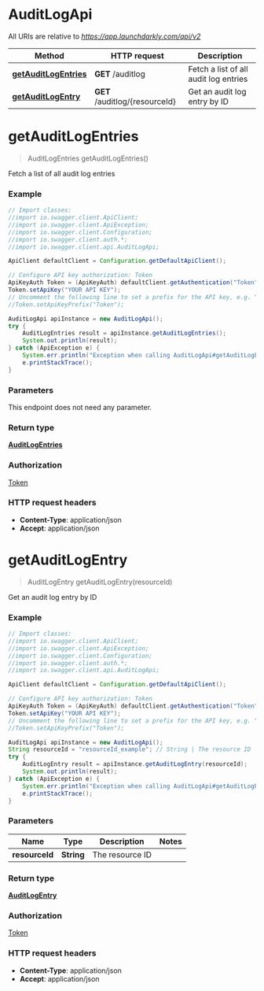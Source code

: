 # AuditLogApi

All URIs are relative to *https://app.launchdarkly.com/api/v2*

Method | HTTP request | Description
------------- | ------------- | -------------
[**getAuditLogEntries**](AuditLogApi.md#getAuditLogEntries) | **GET** /auditlog | Fetch a list of all audit log entries
[**getAuditLogEntry**](AuditLogApi.md#getAuditLogEntry) | **GET** /auditlog/{resourceId} | Get an audit log entry by ID


<a name="getAuditLogEntries"></a>
# **getAuditLogEntries**
> AuditLogEntries getAuditLogEntries()

Fetch a list of all audit log entries

### Example
```java
// Import classes:
//import io.swagger.client.ApiClient;
//import io.swagger.client.ApiException;
//import io.swagger.client.Configuration;
//import io.swagger.client.auth.*;
//import io.swagger.client.api.AuditLogApi;

ApiClient defaultClient = Configuration.getDefaultApiClient();

// Configure API key authorization: Token
ApiKeyAuth Token = (ApiKeyAuth) defaultClient.getAuthentication("Token");
Token.setApiKey("YOUR API KEY");
// Uncomment the following line to set a prefix for the API key, e.g. "Token" (defaults to null)
//Token.setApiKeyPrefix("Token");

AuditLogApi apiInstance = new AuditLogApi();
try {
    AuditLogEntries result = apiInstance.getAuditLogEntries();
    System.out.println(result);
} catch (ApiException e) {
    System.err.println("Exception when calling AuditLogApi#getAuditLogEntries");
    e.printStackTrace();
}
```

### Parameters
This endpoint does not need any parameter.

### Return type

[**AuditLogEntries**](AuditLogEntries.md)

### Authorization

[Token](../README.md#Token)

### HTTP request headers

 - **Content-Type**: application/json
 - **Accept**: application/json

<a name="getAuditLogEntry"></a>
# **getAuditLogEntry**
> AuditLogEntry getAuditLogEntry(resourceId)

Get an audit log entry by ID

### Example
```java
// Import classes:
//import io.swagger.client.ApiClient;
//import io.swagger.client.ApiException;
//import io.swagger.client.Configuration;
//import io.swagger.client.auth.*;
//import io.swagger.client.api.AuditLogApi;

ApiClient defaultClient = Configuration.getDefaultApiClient();

// Configure API key authorization: Token
ApiKeyAuth Token = (ApiKeyAuth) defaultClient.getAuthentication("Token");
Token.setApiKey("YOUR API KEY");
// Uncomment the following line to set a prefix for the API key, e.g. "Token" (defaults to null)
//Token.setApiKeyPrefix("Token");

AuditLogApi apiInstance = new AuditLogApi();
String resourceId = "resourceId_example"; // String | The resource ID
try {
    AuditLogEntry result = apiInstance.getAuditLogEntry(resourceId);
    System.out.println(result);
} catch (ApiException e) {
    System.err.println("Exception when calling AuditLogApi#getAuditLogEntry");
    e.printStackTrace();
}
```

### Parameters

Name | Type | Description  | Notes
------------- | ------------- | ------------- | -------------
 **resourceId** | **String**| The resource ID |

### Return type

[**AuditLogEntry**](AuditLogEntry.md)

### Authorization

[Token](../README.md#Token)

### HTTP request headers

 - **Content-Type**: application/json
 - **Accept**: application/json

